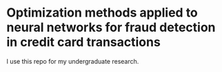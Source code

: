 # Optimization methods applied to neural networks for fraud detection in credit card transactions
I use this repo for my undergraduate research.

